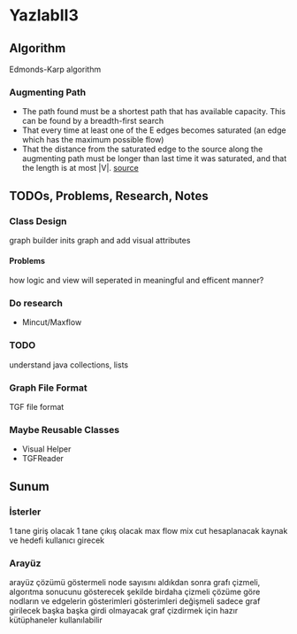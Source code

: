 # YazlabII3

## Algorithm
Edmonds-Karp algorithm

### Augmenting Path
- The path found must be a shortest path that has available capacity. This can be found by a breadth-first search
- That every time at least one of the E edges becomes saturated (an edge which has the maximum possible flow)
- That the distance from the saturated edge to the source along the augmenting path must be longer than last time it was saturated, and that the length is at most |V|.
[source](https://en.wikipedia.org/wiki/Edmonds%E2%80%93Karp_algorithm)

## TODOs, Problems, Research, Notes
### Class Design
graph builder inits graph and add visual attributes

#### Problems
how logic and view will seperated in meaningful and efficent manner?

### Do research
- Mincut/Maxflow

### TODO
understand java collections, lists

### Graph File Format
TGF file format

### Maybe Reusable Classes
- Visual Helper
- TGFReader

## Sunum 

### İsterler
1 tane giriş olacak 1 tane çıkış olacak
max flow mix cut hesaplanacak
kaynak ve hedefi kullanıcı girecek

### Arayüz
arayüz çözümü göstermeli 
node sayısını aldıkdan sonra grafı çizmeli, algorıtma sonucunu gösterecek şekilde birdaha çizmeli
çözüme göre nodların ve edgelerin gösterimleri gösterimleri değişmeli
sadece graf girilecek başka başka girdi olmayacak
graf çizdirmek için hazır kütüphaneler kullanılabilir